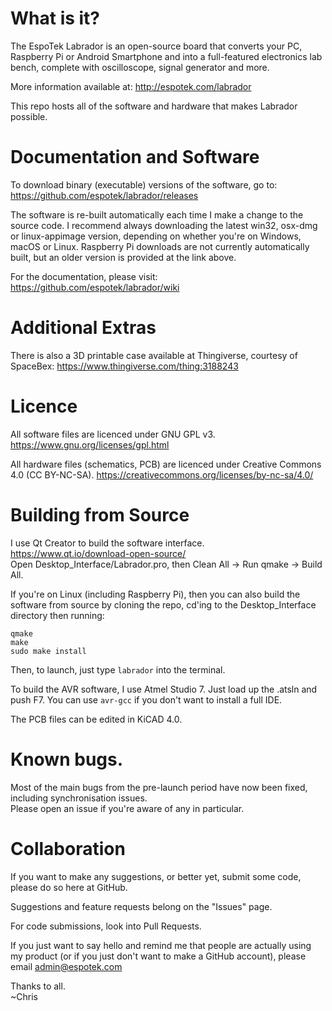 # What is it?
The EspoTek Labrador is an open-source board that converts your PC, Raspberry Pi or Android Smartphone and into a full-featured electronics lab bench, complete with oscilloscope, signal generator and more.

More information available at:
http://espotek.com/labrador

This repo hosts all of the software and hardware that makes Labrador possible.

# Documentation and Software
To download binary (executable) versions of the software, go to:  
https://github.com/espotek/labrador/releases

The software is re-built automatically each time I make a change to the source code.  I recommend always downloading the latest win32, osx-dmg or linux-appimage version, depending on whether you're on Windows, macOS or Linux.  Raspberry Pi downloads are not currently automatically built, but an older version is provided at the link above.

For the documentation, please visit:  
https://github.com/espotek/labrador/wiki

# Additional Extras
There is also a 3D printable case available at Thingiverse, courtesy of SpaceBex:
https://www.thingiverse.com/thing:3188243

# Licence
All software files are licenced under GNU GPL v3.  https://www.gnu.org/licenses/gpl.html

All hardware files (schematics, PCB) are licenced under Creative Commons 4.0 (CC BY-NC-SA).  https://creativecommons.org/licenses/by-nc-sa/4.0/

# Building from Source
I use Qt Creator to build the software interface.  
https://www.qt.io/download-open-source/  
Open Desktop_Interface/Labrador.pro, then Clean All -> Run qmake -> Build All.  

If you're on Linux (including Raspberry Pi), then you can also build the software from source by cloning the repo, cd'ing to the Desktop_Interface directory then running:  
```
qmake
make
sudo make install
```
Then, to launch, just type `labrador` into the terminal.  

To build the AVR software, I use Atmel Studio 7.  Just load up the .atsln and push F7.  You can use `avr-gcc` if you don't want to install a full IDE.

The PCB files can be edited in KiCAD 4.0.

# Known bugs.
Most of the main bugs from the pre-launch period have now been fixed, including synchronisation issues.  
Please open an issue if you're aware of any in particular.

# Collaboration
If you want to make any suggestions, or better yet, submit some code, please do so here at GitHub.

Suggestions and feature requests belong on the "Issues" page.

For code submissions, look into Pull Requests.

If you just want to say hello and remind me that people are actually using my product (or if you just don't want to make a GitHub account), please email admin@espotek.com

Thanks to all.  
~Chris
